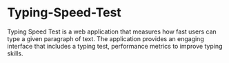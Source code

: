 # Typing-Speed-Test
Typing Speed Test is a web application that measures how fast users can type a given paragraph of text. The application provides an engaging interface that includes a typing test, performance metrics to improve typing skills.
